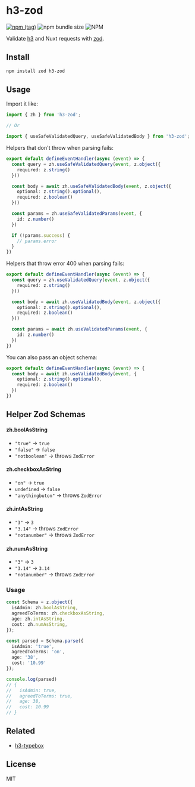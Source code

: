 # h3-zod

[![npm (tag)](https://img.shields.io/npm/v/h3-zod?style=flat&colorA=000000&colorB=000000)](https://www.npmjs.com/package/h3-zod) ![npm bundle size](https://img.shields.io/bundlephobia/minzip/h3-zod?style=flat&colorA=000000&colorB=000000) ![NPM](https://img.shields.io/npm/l/h3-zod?style=flat&colorA=000000&colorB=000000)

Validate [h3](https://github.com/unjs/h3) and Nuxt requests with [zod](https://github.com/colinhacks/zod).

## Install

```bash
npm install zod h3-zod
```

## Usage

Import it like:

```ts
import { zh } from 'h3-zod';

// Or

import { useSafeValidatedQuery, useSafeValidatedBody } from 'h3-zod';
```

Helpers that don't throw when parsing fails:

```ts
export default defineEventHandler(async (event) => {
  const query = zh.useSafeValidatedQuery(event, z.object({
    required: z.string()
  }))

  const body = await zh.useSafeValidatedBody(event, z.object({
    optional: z.string().optional(),
    required: z.boolean()
  }))

  const params = zh.useSafeValidatedParams(event, {
    id: z.number()
  })

  if (!params.success) {
    // params.error
  }
})
```

Helpers that throw error 400 when parsing fails:

```ts
export default defineEventHandler(async (event) => {
  const query = zh.useValidatedQuery(event, z.object({
    required: z.string()
  }))

  const body = await zh.useValidatedBody(event, z.object({
    optional: z.string().optional(),
    required: z.boolean()
  }))

  const params = await zh.useValidatedParams(event, {
    id: z.number()
  })
})
```

You can also pass an object schema:

```ts
export default defineEventHandler(async (event) => {
  const body = await zh.useValidatedBody(event, {
    optional: z.string().optional(),
    required: z.boolean()
  })
})
```

## Helper Zod Schemas

#### zh.boolAsString
- `"true"` → `true`
- `"false"` → `false`
- `"notboolean"` → throws `ZodError`

#### zh.checkboxAsString
- `"on"` → `true`
- `undefined` → `false`
- `"anythingbuton"` → throws `ZodError`

#### zh.intAsString
- `"3"` → `3`
- `"3.14"` → throws `ZodError`
- `"notanumber"` → throws `ZodError`

#### zh.numAsString
- `"3"` → `3`
- `"3.14"` → `3.14`
- `"notanumber"` → throws `ZodError`

### Usage

```ts
const Schema = z.object({
  isAdmin: zh.boolAsString,
  agreedToTerms: zh.checkboxAsString,
  age: zh.intAsString,
  cost: zh.numAsString,
});

const parsed = Schema.parse({
  isAdmin: 'true',
  agreedToTerms: 'on',
  age: '38',
  cost: '10.99'
});

console.log(parsed)
// {
//   isAdmin: true,
//   agreedToTerms: true,
//   age: 38,
//   cost: 10.99
// }
```

## Related

- [h3-typebox](https://github.com/kevinmarrec/h3-typebox)

## License

MIT
